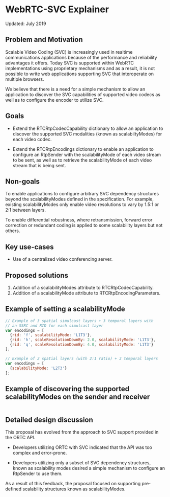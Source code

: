 # WebRTC-SVC Explainer

Updated: July 2019

## Problem and Motivation

Scalable Video Coding (SVC) is increasingly used in realtime communications
applications because of the performance and reliability advantages it offers. 
Today SVC is supported within WebRTC implementations using proprietary
mechanisms and as a result, it is not possible to write web applications
supporting SVC that interoperate on multiple browsers.

We believe that there is a need for a simple mechanism to allow an application
to discover the SVC capabilities of supported video codecs as well as to configure
the encoder to utilize SVC. 

## Goals

- Extend the RTCRtpCodecCapability dictionary to allow an application to discover
the supported SVC modalities (known as scalabiltyModes) for each video codec.

- Extend the RTCRtpEncodings dictionary to enable an application to configure an
RtpSender with the scalabilityMode of each video stream to be sent, as well 
as to retrieve the scalabilityMode of each video stream that is being sent.

## Non-goals

To enable applications to configure arbitrary SVC dependency structures
beyond the scalabilityModes defined in the specification.  For example,
existing scalabilityModes only enable video resolutions to vary by 1.5:1
or 2:1 between layers.

To enable differential robustness, where retransmission, forward error
correction or redundant coding is applied to some scalability layers
but not others.

## Key use-cases

- Use of a centralized video conferencing server.

## Proposed solutions

1. Addition of a scalabilityModes attribute to RTCRtpCodecCapability.
2. Addition of a scalabilityMode attribute to RTCRtpEncodingParameters.

## Example of setting a scalabilityMode

```javascript
// Example of 3 spatial simulcast layers + 3 temporal layers with
// an SSRC and RID for each simulcast layer
var encodings = [
  {rid: 'f', scalabilityMode: 'L1T3'},
  {rid: 'h', scaleResolutionDownBy: 2.0, scalabilityMode: 'L1T3'},
  {rid: 'q', scaleResolutionDownBy: 4.0, scalabilityMode: 'L1T3'}
];

// Example of 2 spatial layers (with 2:1 ratio) + 3 temporal layers
var encodings = [
  {scalabilityMode: 'L2T3'}
];

```

## Example of discovering the supported scalabilityModes on the sender and receiver

```javascript

```

## Detailed design discussion

This proposal has evolved from the approach to SVC support provided in the ORTC API. 

- Developers utilizing ORTC with SVC indicated that the API was too complex and error-prone.

- Developers utilizing only a subset of SVC dependency structures, known as scalability
modes desired a simple mechanism to configure an RtpSender to use them.

As a result of this feedback, the proposal focused on supporting pre-defined
scalability structures known as scalabilityModes.
